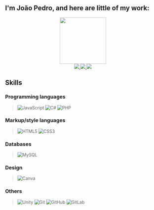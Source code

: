 ## I'm João Pedro, and here are little of my work:

<div align="center">
  <a href="https://github.com/FelisbertoJPG">
  <img height="150px" src="https://github-readme-stats.vercel.app/api?username=FelisbertoJPG&show_icons=true&theme=github_dark&include_all_commits=true&count_private=true">
 
</div>    

<div style="display: inline_block" align="center">
  <a href="mailto:joaopfschmidt@gmail.com"><img src="https://img.shields.io/badge/Gmail-D14836?style=for-the-badge&logo=gmail&logoColor=white">
  </a>
  <a href="https://api.whatsapp.com/send?phone=5551992068326"><img src="https://img.shields.io/badge/WhatsApp-25D366?style=for-the-badge&logo=whatsapp&logoColor=white">
  </a>
  </a>
  <a href="https://www.linkedin.com/in/joão-pedro-felisberto-schmidt-a004a9235/"><img src="https://img.shields.io/badge/LinkedIn-0077B5?style=for-the-badge&logo=linkedin&logoColor=white">
  </a>
</div>

## Skills

### Programming languages
> ![JavaScript](https://img.shields.io/badge/javascript-%23323330.svg?style=for-the-badge&logo=javascript&logoColor=%23F7DF1E)
> ![C#](https://img.shields.io/badge/CSharp-%23239120.svg?style=for-the-badge&logo=CSharp&logoColor=white)
> ![PHP](https://img.shields.io/badge/PHP-%23777BB4.svg?style=for-the-badge&logo=PHP&logoColor=white)

### Markup/style languages
> ![HTML5](https://img.shields.io/badge/html5-%23E34F26.svg?style=for-the-badge&logo=html5&logoColor=white)
> ![CSS3](https://img.shields.io/badge/css3-%231572B6.svg?style=for-the-badge&logo=css3&logoColor=white)

### Databases
> ![MySQL](https://img.shields.io/badge/mysql-%2300f.svg?style=for-the-badge&logo=mysql&logoColor=white)

### Design
>![Canva](https://img.shields.io/badge/Canva-%2300C4CC.svg?style=for-the-badge&logo=Canva&logoColor=white)

### Others
> ![Unity](https://img.shields.io/badge/unity-%23000000.svg?style=for-the-badge&logo=unity&logoColor=white)
>![Git](https://img.shields.io/badge/git-%23F05033.svg?style=for-the-badge&logo=git&logoColor=white)
>![GitHub](https://img.shields.io/badge/github-%23121011.svg?style=for-the-badge&logo=github&logoColor=white)
>![GitLab](https://img.shields.io/badge/gitlab-%23181717.svg?style=for-the-badge&logo=gitlab&logoColor=white)
